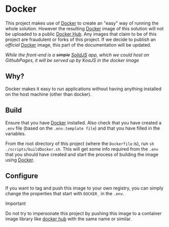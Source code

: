 # Docker

This project makes use of [Docker][docker] to create an "easy" way of running the whole solution. However the resulting [Docker][docker] image of this solution will not be uploaded to a public [Docker Hub][dockerHub]. Any images that claim to be of this project are fraudulent or forks of this project. If we decide to publish an _official_ [Docker][docker] image, this part of the documentation will be updated.

_While the front-end is a ~~simple~~ [SolidJS][solidjs] app, which we could host on GithubPages, it will be served up by KoaJS in the docker image_

## Why?

Docker makes it easy to run applications without having anything installed on the host machine (other than docker). 

## Build

Ensure that you have [Docker][docker] installed. Also check that you have created a `.env` file (based on the `.env.template file`) and that you have filled in the variables. 

From the root directory of this project (where the `Dockerfile` is), run `sh ./scripts/buildDocker.sh`. This will get some info required from the `.env` that you should have created and start the process of building the image using [Docker][docker].

## Configure

If you want to tag and push this image to your own registry, you can simply change the properties that start with `DOCKER_` in the `.env`.

> [!IMPORTANT]
> Do not try to impersonate this project by pushing this image to a container image library like [docker hub][dockerhub] with the same name or similar.

<!-- Links used in the page -->

[nmsudWebsite]: https://nmsud.com
[docker]: https://www.docker.com
[dockerhub]: https://hub.docker.com
[solidjs]: https://www.solidjs.com
[discord]: https://discord.gg/jQrNeWeTwR